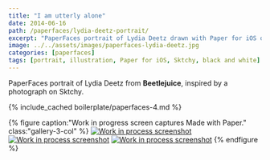 ```yaml
---
title: "I am utterly alone"
date: 2014-06-16
path: /paperfaces/lydia-deetz-portrait/
excerpt: "PaperFaces portrait of Lydia Deetz drawn with Paper for iOS on an iPad."
image: ../../assets/images/paperfaces-lydia-deetz.jpg
categories: [paperfaces]
tags: [portrait, illustration, Paper for iOS, Sktchy, black and white]
---
```


PaperFaces portrait of Lydia Deetz from **Beetlejuice**, inspired by a photograph on Sktchy.

{% include_cached boilerplate/paperfaces-4.md %}

{% figure caption:"Work in progress screen captures Made with Paper." class:"gallery-3-col" %}
[![Work in process screenshot](../../assets/images/paperfaces-lydia-deetz-process-1-600.jpg)](../../assets/images/paperfaces-lydia-deetz-process-1-lg.jpg) [![Work in process screenshot](../../assets/images/paperfaces-lydia-deetz-process-2-600.jpg)](../../assets/images/paperfaces-lydia-deetz-process-2-lg.jpg) [![Work in process screenshot](../../assets/images/paperfaces-lydia-deetz-process-3-600.jpg)](../../assets/images/paperfaces-lydia-deetz-process-3-lg.jpg)
{% endfigure %}
